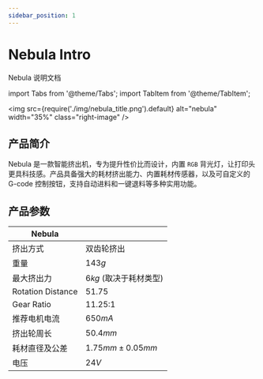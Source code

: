 ```yaml
---
sidebar_position: 1
---
```


# Nebula Intro

Nebula 说明文档

<!-- import lib start -->

import Tabs from '@theme/Tabs';
import TabItem from '@theme/TabItem';

<!-- import lib end -->

<div class="div-table">

<img
  src={require('./img/nebula_title.png').default}
  alt="nebula" width="35%" class="right-image" 
/>

## 产品简介

Nebula 是一款智能挤出机，专为提升性价比而设计，内置 `RGB` 背光灯，让打印头更具科技感。产品具备强大的耗材挤出能力、内置耗材传感器，以及可自定义的 G-code 控制按钮，支持自动进料和一键退料等多种实用功能。

</div>

## 产品参数

| Nebula            |                         |
| ----------------- | ----------------------- |
| 挤出方式          | 双齿轮挤出              |
| 重量              | $143 g$                 |
| 最大挤出力        | $6 kg$ (取决于耗材类型) |
| Rotation Distance | 51.75                   |
| Gear Ratio        | 11.25:1                 |
| 推荐电机电流      | $650 mA$                |
| 挤出轮周长        | $50.4 mm$               |
| 耗材直径及公差    | $1.75 mm \pm 0.05 mm$   |
| 电压              | $24V$                   |

